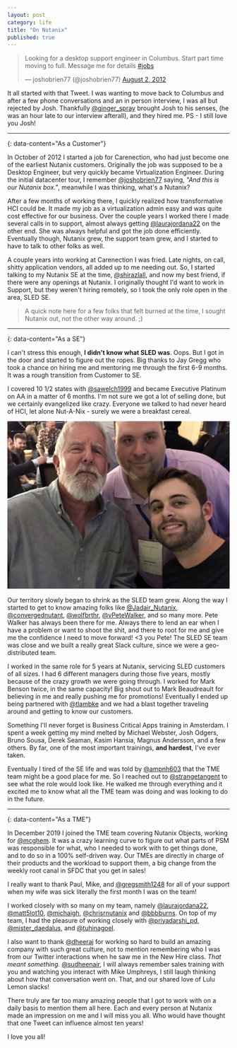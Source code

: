 ```yaml
---
layout: post
category: life
title: "On Nutanix"
published: true
---
```


<blockquote class="twitter-tweet"><p lang="en" dir="ltr">Looking for a desktop support engineer in Columbus. Start part time moving to full. Message me for details <a href="https://twitter.com/hashtag/jobs?src=hash&amp;ref_src=twsrc%5Etfw">#jobs</a></p>&mdash; joshobrien77 (@joshobrien77) <a href="https://twitter.com/joshobrien77/status/231018890644303872?ref_src=twsrc%5Etfw">August 2, 2012</a></blockquote> <script async src="https://platform.twitter.com/widgets.js" charset="utf-8"></script>

It all started with that Tweet. I was wanting to move back to Columbus and after a few phone conversations and an in person interview, I was all but rejected by Josh. Thankfully [@ginger_spray](https://twitter.com/ginger_spray) brought Josh to his senses, (he was an hour late to our interview afterall), and they hired me. PS - I still love you Josh!

---
{: data-content="As a Customer"}

In October of 2012 I started a job for Carenection, who had just become one of the earliest Nutanix customers. Originally the job was supposed to be a Desktop Engineer, but very quickly became Virtualization Engineer. During the initial datacenter tour, I remember [@joshobrien77](https://twitter.com/joshobrien77) saying, _"And this is our Nutanix box."_, meanwhile I was thinking, what's a Nutanix?

After a few months of working there, I quickly realized how transformative HCI could be. It made my job as a virtualization admin easy and was quite cost effective for our business. Over the couple years I worked there I made several calls in to support, almost always getting [@laurajordana22](https://twitter.com/laurajordana22) on the other end. She was always helpful and got the job done efficiently. Eventually though, Nutanix grew, the support team grew, and I started to have to talk to other folks as well.

A couple years into working at Carenection I was fried. Late nights, on call, shitty application vendors, all added up to me needing out. So, I started talking to my Nutanix SE at the time, [@shirazlall](https://twitter.com/shirazlall), and now my best friend, if there were any openings at Nutanix. I originally thought I'd want to work in Support, but they weren't hiring remotely, so I took the only role open in the area, SLED SE. 

> A quick note here for a few folks that felt burned at the time, I sought Nutanix out, not the other way around. ;)

---
{: data-content="As a SE"}

I can't stress this enough, **I didn't know what SLED was**. Oops. But I got in the door and started to figure out the ropes. Big thanks to Jay Gregg who took a chance on hiring me and mentoring me through the first 6-9 months. It was a rough transition from Customer to SE. 

I covered 10 1/2 states with [@sawelch1999](https://twitter.com/sawelch1999) and became Executive Platinum on AA in a matter of 6 months. I'm not sure we got a lot of selling done, but we certainly evangelized like crazy. Everyone we talked to had never heard of HCI, let alone Nut-A-Nix - surely we were a breakfast cereal.

![Scott Thompson, Mike Umphreys, and Wes Kennedy](/assets/images/nutanix-0.jpg)

Our territory slowly began to shrink as the SLED team grew. Along the way I started to get to know amazing folks like [@Jadair_Nutanix](https://twitter.com/jadair_nutanix), [@convergednutant](https://twitter.com/convergednutant), [@wolfbrthr](https://twitter.com/wolfbrthr), [@vPeteWalker](https://twitter.com/vPeteWalker), and so many more. Pete Walker has always been there for me. Always there to lend an ear when I have a problem or want to shoot the shit, and there to root for me and give me the confidence I need to move forward! <3 you Pete! The SLED SE team was close and we built a really great Slack culture, since we were a geo-distributed team. 

I worked in the same role for 5 years at Nutanix, servicing SLED customers of all sizes. I had 6 different managers during those five years, mostly because of the crazy growth we were going through. I worked for Mark Benson twice, in the same capacity! Big shout out to Mark Beaudreault for believing in me and really pushing me for promotions! Eventually I ended up being partnered with [@tlambke](https://twitter.com/tlambke) and we had a blast together traveling around and getting to know our customers. 

Something I'll never forget is Business Critical Apps training in Amsterdam. I spent a week getting my mind melted by Michael Webster, Josh Odgers, Bruno Sousa, Derek Seaman, Kasim Hansia, Magnus Andersson, and a few others. By far, one of the most important trainings, **and hardest**, I've ever taken.

Eventually I tired of the SE life and was told by [@ampnh603](https://twitter.com/ampnh603) that the TME team might be a good place for me. So I reached out to [@strangetangent](https://twitter.com/strangetangent) to see what the role would look like. He walked me through everything and it excited me to know what all the TME team was doing and was looking to do in the future. 

---
{: data-content="As a TME"}

In December 2019 I joined the TME team covering Nutanix Objects, working for [@mcghem](https://twitter.com/mcghem). It was a crazy learning curve to figure out what parts of PSM was responsible for what, who I needed to work with to get things done, and to do so in a 100% self-driven way. Our TMEs are directly in charge of their products and the workload to support them, a big change from the weekly root canal in SFDC that you get in sales!

I really want to thank Paul, Mike, and [@gregsmith1248](https://twitter.com/gregsmith1248) for all of your support when my wife was sick literally the first month I was on the team!

I worked closely with so many on my team, namely [@laurajordana22](https://twitter.com/laurajordana22), [@matt5lot10](https://twitter.com/matt5lot10), [@michaigh](https://twitter.com/michaigh), [@chrisrnutanix](https://twitter.com/chrisrnutanix) and [@bbbburns](https://twitter.com/bbbburns). On top of my team, I had the pleasure of working closely with [@priyadarshi_pd](https://twitter.com/priyadarshi_pd), [@mister_daedalus](https://twitter.com/mister_daedalus), and [@tuhinagoel](https://twitter.com/tuhinagoel). 

I also want to thank [@dheeraj](https://twitter.com/dheeraj) for working so hard to build an amazing company with such great culture, not to mention remembering who I was from our Twitter interactions when he saw me in the New Hire class. _That meant something._ [@sudheenair](https://twitter.com/sudheenair), I will always remember sales training with you and watching you interact with Mike Umphreys, I still laugh thinking about how that conversation went on. That, and our shared love of Lulu Lemon slacks!

There truly are far too many amazing people that I got to work with on a daily basis to mention them all here. Each and every person at Nutanix made an impression on me and I will miss you all. Who would have thought that one Tweet can influence almost ten years!

I love you all!